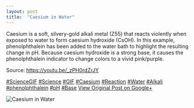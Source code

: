 ```yaml
---
layout: post
title:  "Caesium in Water"
---
```


Caesium is a soft, silvery-gold alkali metal (Z55) that reacts violently when exposed to water to form caesium hydroxide (CsOH). In this example, phenolphthalein has been added to the water bath to highlight the resulting change in pH. Because caesium hydroxide is a strong base, it causes the phenolphthalein indicator to change colors to a vivid pink/purple.   
  
Source: <https://youtu.be/_zPH0rdZrJY>  
  
[#ScienceGIF](https://plus.google.com/s/%23ScienceGIF/posts) [#Science](https://plus.google.com/s/%23Science/posts) [#GIF](https://plus.google.com/s/%23GIF/posts) [#Caesium](https://plus.google.com/s/%23Caesium/posts) [#Reaction](https://plus.google.com/s/%23Reaction/posts) [#Water](https://plus.google.com/s/%23Water/posts) [#Alkali](https://plus.google.com/s/%23Alkali/posts) [#phenolphthalein](https://plus.google.com/s/%23phenolphthalein/posts) [#pH](https://plus.google.com/s/%23pH/posts) [#Base](https://plus.google.com/s/%23Base/posts)
[View Original Post on Google+](https://plus.google.com/+ColinSullender/posts/46p8Le851v4)

![Caesium in Water](https://i.imgur.com/Dv95cmk.gif)
